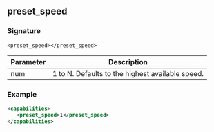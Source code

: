 ## preset\_speed


### Signature

`<preset_speed></preset_speed>`


| Parameter | Description |
| --- | --- |
| num | 1 to N. Defaults to the highest available speed. |


### Example

```xml
<capabilities>
   <preset_speed>1</preset_speed>
</capabilities>
```
